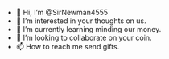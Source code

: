- 👋 Hi, I’m @SirNewman4555
- 👀 I’m interested in your thoughts on us.
- 🌱 I’m currently learning minding our money.
- 💞️ I’m looking to collaborate on your coin.
- 📫 How to reach me send gifts.

<!---
SirNewman4555/SirNewman4555 is a ✨ special ✨ repository because its `README.md` (this file) appears on your GitHub profile.
You can click the Preview link to take a look at your changes.
--->

